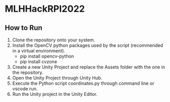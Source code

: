 # MLHHackRPI2022

## How to Run
1. Clone the repository onto your system.
2. Install the OpenCV python packages used by the script (recommended in a virtual environment).
   - pip install opencv-python
   - pip install cvzone
3. Create a new Unity Project and replace the Assets folder with the one in the repository.
4. Open the Unity Project through Unity Hub.
5. Execute the Python script coordinates.py through command line or vscode run.
6. Run the Unity project in the Unity Editor.
